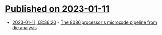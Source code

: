 # [Published on 2023-01-11](index.md)

* [2023-01-11, 08:36:20](https://lobste.rs/s/hvbvea/8086_processor_s_microcode_pipeline_from) - [The 8086 processor's microcode pipeline from die analysis](http://www.righto.com/2023/01/the-8086-processors-microcode-pipeline.html)

